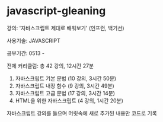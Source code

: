 # javascript-gleaning

강의: '자바스크립트 제대로 배워보기' (인프런, 백기선)

사용기술: JAVASCRIPT

공부기간: 0513 - 

전체 커리큘럼:
총 42 강의, 12시간 27분

1. 자바스크립트 기본 문법 (10 강의, 3시간 50분)
2. 자바스크립트 내장 함수 (9 강의, 3시간 49분)
3. 자바스크립트 고급 문법 (17 강의, 3시간 14분)
4. HTML을 위한 자바스크립트 (4 강의, 1시간 20분)

자바스크립트 강의를 들으며 머릿속에 새로 추가된 내용만 코드로 기록
